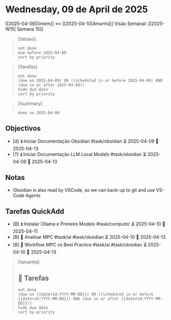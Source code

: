 # Wednesday, 09 de April de 2025
[[2025-04-08|Ontem]]  <-> [[2025-04-10|Amanhã]]
Visão Semanal: [[2025-W15| Semana 15]]


> [!atraso]
> ```tasks
> not done
> due before 2025-04-09
> sort by priority
> ```

> [!tarefas]
>```tasks
>not done
>(due on 2025-04-09) OR ((scheduled in or before 2025-04-09) AND (due in or after 2025-04-09))
>hide due date
>sort by priority
>```

> [!summary]
> ```tasks
> done on 2025-04-09
> ```


## Objectivos

- [d] ⏫ Iniciar Documentação Obsidian #task/obsidian ⏳ 2025-04-09 📅 2025-04-13
- [?] ⏫ Iniciar Documentação LLM Local Models #task/obsidian ⏳ 2025-04-09 📅 2025-04-13

## Notas

- Obsidian is also read by VSCode, so we can back-up to git and use VS-Code Agents

## Tarefas QuickAdd

- [B] ⏫ Instalar Ollama e Primeiro Modelo #task/computer ⏳ 2025-04-10 📅 2025-04-11
- [B] 🔽 Analisar MPC #task/ai #task/obsidian ⏳ 2025-04-10 📅 2025-04-13
- [B] 🔽 Workflow MPC vs Best Practice #task/ai #task/obsidian ⏳ 2025-04-10 📅 2025-04-13



> [!amanha]
> 
> ## 💼 Tarefas
>
>```tasks
>not done
>(due on {{date+1d:YYYY-MM-DD}}) OR ((scheduled in or before {{date+1d:YYYY-MM-DD}}) AND (due in or after {{date+1d:YYYY-MM-DD}}))
>hide due date
>sort by priority
>```

